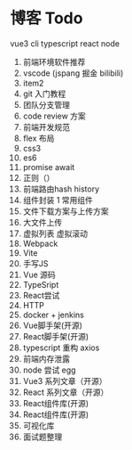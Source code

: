 # 博客 Todo

vue3 cli typescript react node 

1. 前端环境软件推荐
1. vscode (jspang 掘金 bilibili)
1. item2
1. git 入门教程
1. 团队分支管理
1. code review 方案
1. 前端开发规范
1. flex 布局
1. css3
1. es6
1. promise await
1. 正则（）
1. 前端路由hash history
1. 组件封装
1 常用组件
1. 文件下载方案与上传方案
1. 大文件上传
1. 虚拟列表 虚拟滚动
1. Webpack
1. Vite
1. 手写JS
1. Vue 源码
1. TypeSript
1. React尝试
1. HTTP
1. docker + jenkins
1. Vue脚手架(开源)
1. React脚手架(开源)
1. typescript 重构 axios
1. 前端内存泄露
1. node 尝试 egg
1. Vue3 系列文章（开源）
1. React 系列文章（开源）
1. React组件库(开源)
1. React组件库(开源)
1. 可视化库
1. 面试题整理
